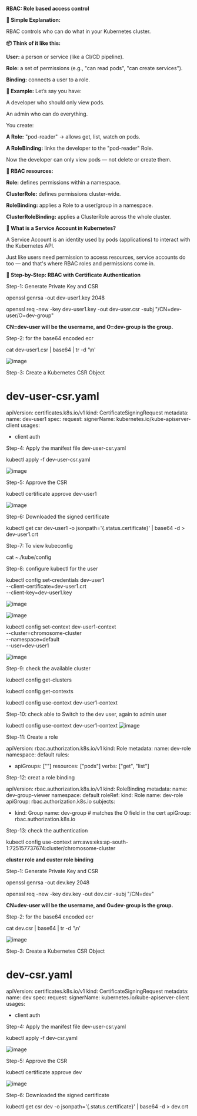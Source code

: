 **RBAC: Role based access control**

**🧠 Simple Explanation:**

RBAC controls who can do what in your Kubernetes cluster.

**📦 Think of it like this:**

**User:** a person or service (like a CI/CD pipeline).


**Role:** a set of permissions (e.g., "can read pods", "can create services").


**Binding:** connects a user to a role.

**🔐 Example:**
Let’s say you have:

A developer who should only view pods.

An admin who can do everything.

You create:

**A Role:** "pod-reader" → allows get, list, watch on pods.

**A RoleBinding:** links the developer to the "pod-reader" Role.

Now the developer can only view pods — not delete or create them.

**📁 RBAC resources:**

**Role:** defines permissions within a namespace.

**ClusterRole:** defines permissions cluster-wide.

**RoleBinding:** applies a Role to a user/group in a namespace.

**ClusterRoleBinding:** applies a ClusterRole across the whole cluster.


**🤖 What is a Service Account in Kubernetes?**

A Service Account is an identity used by pods (applications) to interact with the Kubernetes API.

Just like users need permission to access resources, service accounts do too — and that's where RBAC roles and permissions come in.

**🔧 Step-by-Step: RBAC with Certificate Authentication**

Step-1: Generate Private Key and CSR

openssl genrsa -out dev-user1.key 2048

openssl req -new -key dev-user1.key -out dev-user.csr -subj "/CN=dev-user/O=dev-group"

**CN=dev-user will be the username, and O=dev-group is the group.**

Step-2: for the base64 encoded ecr 

cat dev-user1.csr | base64 | tr -d '\n'

![image](https://github.com/user-attachments/assets/5c3bf54b-1bf7-4d85-811c-752e8a99de51)

Step-3:  Create a Kubernetes CSR Object

# dev-user-csr.yaml
apiVersion: certificates.k8s.io/v1
kind: CertificateSigningRequest
metadata:
  name: dev-user1
spec:
  request: <base64-encoded-csr>
  signerName: kubernetes.io/kube-apiserver-client
  usages:
  - client auth

Step-4: Apply the manifest file dev-user-csr.yaml 

kubectl apply -f dev-user-csr.yaml

![image](https://github.com/user-attachments/assets/14416046-dcf3-4acf-a527-7bb2014a293e)

Step-5: Approve the CSR

kubectl certificate approve dev-user1

![image](https://github.com/user-attachments/assets/f2d20cbd-a905-4003-8802-9da47b7d1e10)

Step-6: Downloaded the signed certificate

kubectl get csr dev-user1 -o jsonpath='{.status.certificate}' | base64 -d > dev-user1.crt

Step-7: To view kubeconfig 

cat ~./kube/config

Step-8: configure kubectl for the user

kubectl config set-credentials dev-user1 \
  --client-certificate=dev-user1.crt \
  --client-key=dev-user1.key

![image](https://github.com/user-attachments/assets/559b3729-81b1-4fdc-8eea-79e070f6146f)

![image](https://github.com/user-attachments/assets/8fa5a94c-94e2-4ce0-97b8-81b8ce797846)

kubectl config set-context dev-user1-context \
  --cluster=chromosome-cluster \
  --namespace=default \
  --user=dev-user1

![image](https://github.com/user-attachments/assets/6096b4a5-1f8f-46d3-b33e-e9bbc56b8439)

Step-9: check the available cluster 

kubectl config get-clusters

kubectl config get-contexts

kubectl config use-context dev-user1-context

Step-10: check able to Switch to the dev user, again to admin user

kubectl config use-context dev-user1-context
![image](https://github.com/user-attachments/assets/10f81c77-7d53-4b73-a4f2-cfa6816bcec8)

Step-11: Create a role 

apiVersion: rbac.authorization.k8s.io/v1
kind: Role
metadata:
  name: dev-role
  namespace: default
rules:
- apiGroups: [""]
  resources: ["pods"]
  verbs: ["get", "list"]

Step-12: creat a role binding

apiVersion: rbac.authorization.k8s.io/v1
kind: RoleBinding
metadata:
  name: dev-group-viewer
  namespace: default
roleRef:
  kind: Role
  name: dev-role
  apiGroup: rbac.authorization.k8s.io
subjects:
- kind: Group
  name: dev-group  # matches the O field in the cert
  apiGroup: rbac.authorization.k8s.io

Step-13: check the authentication

kubectl config use-context arn:aws:eks:ap-south-1:725157737674:cluster/chromosome-cluster


**cluster role and custer role binding**

Step-1: Generate Private Key and CSR

openssl genrsa -out dev.key 2048

openssl req -new -key dev.key -out dev.csr -subj "/CN=dev"

**CN=dev-user will be the username, and O=dev-group is the group.**

Step-2: for the base64 encoded ecr 

cat dev.csr | base64 | tr -d '\n'

![image](https://github.com/user-attachments/assets/ecfb3125-3881-41cd-b6ba-fe610db3b5b1)

Step-3:  Create a Kubernetes CSR Object

# dev-csr.yaml
apiVersion: certificates.k8s.io/v1
kind: CertificateSigningRequest
metadata:
  name: dev
spec:
  request: <base64-encoded-csr>
  signerName: kubernetes.io/kube-apiserver-client
  usages:
  - client auth

Step-4: Apply the manifest file dev-user-csr.yaml 

kubectl apply -f dev-csr.yaml

![image](https://github.com/user-attachments/assets/14416046-dcf3-4acf-a527-7bb2014a293e)

Step-5: Approve the CSR

kubectl certificate approve dev

![image](https://github.com/user-attachments/assets/f2d20cbd-a905-4003-8802-9da47b7d1e10)

Step-6: Downloaded the signed certificate

kubectl get csr dev -o jsonpath='{.status.certificate}' | base64 -d > dev.crt


  
